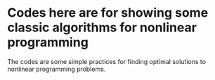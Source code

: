 # Codes here are for showing some classic algorithms for nonlinear programming
The codes are some simple practices for finding optimal solutions to nonlinear programming problems.
